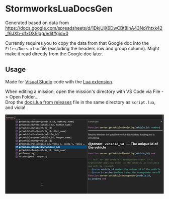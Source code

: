 # StormworksLuaDocsGen

Generated based on data from https://docs.google.com/spreadsheets/d/1DkjUjX6DwCBt8IhA43NoYhtxk42_f6JXb-dfxOX9lgg/edit#gid=0

Currently requires you to copy the data from that Google doc into the `Files/Docs.xlsx` file (excluding the headers row and group column). Might make it read directly from the Google doc later.

## Usage

Made for [Visual Studio](https://code.visualstudio.com/) code with the [Lua extension](https://marketplace.visualstudio.com/items?itemName=sumneko.lua).

When editing a mission, open the mission's directory with VS Code via File -> Open Folder...  
Drop the [docs.lua from releases](https://github.com/Rene-Sackers/StormworksLuaDocsGen/releases/latest) file in the same directory as `script.lua`, and viola!

![Screenshot](readme/screenshot.png)